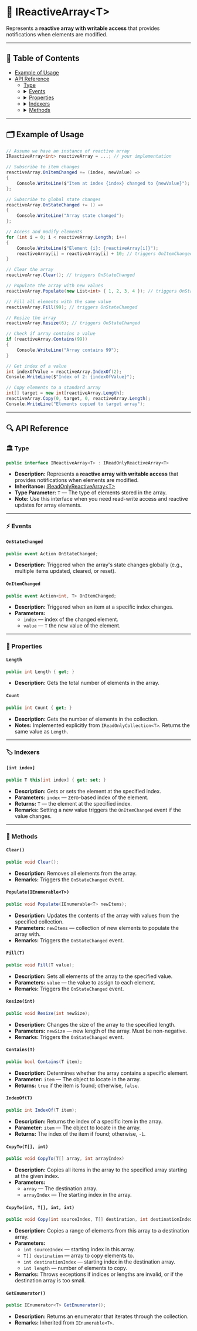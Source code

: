 # 🧩 IReactiveArray&lt;T&gt;

Represents a **reactive array with writable access** that provides notifications when elements are
modified.

---

## 📑 Table of Contents

<ul>
  <li><a href="#-example-of-usage">Example of Usage</a></li>
  <li>
    <a href="#-api-reference">API Reference</a>
    <ul>
      <li><a href="#-type">Type</a></li>
      <li>
        <details>
          <summary><a href="#-events">Events</a></summary>
          <ul>
            <li><a href="#onstatechanged">OnStateChanged</a></li>
            <li><a href="#onitemchanged">OnItemChanged</a></li>
          </ul>
        </details>
      </li>
      <li>
        <details>
          <summary><a href="#-properties">Properties</a></summary>
          <ul>
            <li><a href="#length">Length</a></li>
            <li><a href="#count">Count</a></li>
          </ul>
        </details>
      </li>
      <li>
        <details>
          <summary><a href="#-indexers">Indexers</a></summary>
          <ul>
            <li><a href="#int-index">[int index]</a></li>
          </ul>
        </details>
      </li>
      <li>
        <details>
          <summary><a href="#-methods">Methods</a></summary>
          <ul>
            <li><a href="#clear">Clear()</a></li>
            <li><a href="#populateienumerablet">Populate(IEnumerable&lt;T&gt;)</a></li>
            <li><a href="#fillt">Fill(T)</a></li>
            <li><a href="#resizeint">Resize(int)</a></li>
            <li><a href="#containst">Contains(T)</a></li>
            <li><a href="#indexoft">IndexOf(T)</a></li>
            <li><a href="#copytot-int">CopyTo(T[], int)</a></li>
            <li><a href="#copyint-t-int-int-int">Copy(int, T[], int, int)</a></li>
            <li><a href="#getenumerator">GetEnumerator()</a></li>
          </ul>
        </details>
      </li>
    </ul>
  </li>
</ul>


<!--

- [Example of Usage](#-example-of-usage)
- [API Reference](#-api-reference)
    - [Type](#-type)
    - [Events](#-events)
        - [OnStateChanged](#onstatechanged)
        - [OnItemChanged](#onitemchanged)
    - [Properties](#-properties)
        - [Length](#length)
        - [Count](#count)
    - [Indexers](#-indexers)
        - [[int index]](#int-index)
    - [Methods](#-methods)
        - [Clear()](#clear)
        - [Populate(IEnumerable<T>)](#populateienumerablet)
        - [Fill(T)](#fillt)
        - [Resize(int)](#resizeint)
        - [Contains(T)](#containst)
        - [IndexOf(T)](#indexoft)
        - [CopyTo(T[], int)](#copytot-int)
        - [Copy(int, T[], int, int)](#copyint-t-int-int-int)
        - [GetEnumerator()](#getenumerator)
-->

---

## 🗂 Example of Usage

```csharp
// Assume we have an instance of reactive array
IReactiveArray<int> reactiveArray = ...; // your implementation

// Subscribe to item changes
reactiveArray.OnItemChanged += (index, newValue) =>
{
    Console.WriteLine($"Item at index {index} changed to {newValue}");
};

// Subscribe to global state changes
reactiveArray.OnStateChanged += () =>
{
    Console.WriteLine("Array state changed");
};

// Access and modify elements
for (int i = 0; i < reactiveArray.Length; i++)
{
    Console.WriteLine($"Element {i}: {reactiveArray[i]}");
    reactiveArray[i] = reactiveArray[i] + 10; // triggers OnItemChanged if value changes
}

// Clear the array
reactiveArray.Clear(); // triggers OnStateChanged

// Populate the array with new values
reactiveArray.Populate(new List<int> { 1, 2, 3, 4 }); // triggers OnStateChanged

// Fill all elements with the same value
reactiveArray.Fill(99); // triggers OnStateChanged

// Resize the array
reactiveArray.Resize(6); // triggers OnStateChanged

// Check if array contains a value
if (reactiveArray.Contains(99))
{
    Console.WriteLine("Array contains 99");
}

// Get index of a value
int indexOfValue = reactiveArray.IndexOf(2);
Console.WriteLine($"Index of 2: {indexOfValue}");

// Copy elements to a standard array
int[] target = new int[reactiveArray.Length];
reactiveArray.Copy(0, target, 0, reactiveArray.Length);
Console.WriteLine("Elements copied to target array");
```

---

## 🔍 API Reference

### 🏛️ Type <div id="-type"></div>

```csharp
public interface IReactiveArray<T> : IReadOnlyReactiveArray<T>
```

- **Description:** Represents a **reactive array with writable access** that provides notifications when elements are
  modified.
- **Inheritance:** [IReadOnlyReactiveArray&lt;T&gt;](IReadOnlyReactiveArray.md)
- **Type Parameter:** `T` — The type of elements stored in the array.
- **Note:** Use this interface when you need read-write access and reactive updates for array elements.

---

### ⚡ Events

#### `OnStateChanged`

```csharp
public event Action OnStateChanged;
```

- **Description:** Triggered when the array's state changes globally (e.g., multiple items updated, cleared, or reset).

#### `OnItemChanged`

```csharp
public event Action<int, T> OnItemChanged;
```

- **Description:** Triggered when an item at a specific index changes.
- **Parameters:**
    - `index` — index of the changed element.
    - `value` — `T` the new value of the element.

---

### 🔑 Properties

#### `Length`

```csharp
public int Length { get; }
```

- **Description:** Gets the total number of elements in the array.

#### `Count`

```csharp
public int Count { get; }
```

- **Description:** Gets the number of elements in the collection.
- **Notes:** Implemented explicitly from `IReadOnlyCollection<T>`. Returns the same value as `Length`.

---

### 🏷️ Indexers

#### `[int index]`

```csharp
public T this[int index] { get; set; }
```

- **Description:** Gets or sets the element at the specified index.
- **Parameters:** `index` — zero-based index of the element.
- **Returns:** `T` — the element at the specified index.
- **Remarks:** Setting a new value triggers the `OnItemChanged` event if the value changes.

---

### 🏹 Methods

#### `Clear()`

```csharp
public void Clear();
```

- **Description:** Removes all elements from the array.
- **Remarks:** Triggers the `OnStateChanged` event.

#### `Populate(IEnumerable<T>)`

```csharp
public void Populate(IEnumerable<T> newItems);
```

- **Description:** Updates the contents of the array with values from the specified collection.
- **Parameters:** `newItems` — collection of new elements to populate the array with.
- **Remarks:** Triggers the `OnStateChanged` event.

#### `Fill(T)`

```csharp
public void Fill(T value);
```

- **Description:** Sets all elements of the array to the specified value.
- **Parameters:** `value` — the value to assign to each element.
- **Remarks:** Triggers the `OnStateChanged` event.

#### `Resize(int)`

```csharp
public void Resize(int newSize);
```

- **Description:** Changes the size of the array to the specified length.
- **Parameters:** `newSize` — new length of the array. Must be non-negative.
- **Remarks:** Triggers the `OnStateChanged` event.

#### `Contains(T)`

```csharp
public bool Contains(T item);
```

- **Description:** Determines whether the array contains a specific element.
- **Parameter:** `item` — The object to locate in the array.
- **Returns:** `true` if the item is found; otherwise, `false`.

#### `IndexOf(T)`

```csharp
public int IndexOf(T item);
```

- **Description:** Returns the index of a specific item in the array.
- **Parameter:** `item` — The object to locate in the array.
- **Returns:** The index of the item if found; otherwise, `-1`.

#### `CopyTo(T[], int)`

```csharp
public void CopyTo(T[] array, int arrayIndex)
```

- **Description:** Copies all items in the array to the specified array starting at the given index.
- **Parameters:**
    - `array` — The destination array.
    - `arrayIndex` — The starting index in the array.

#### `CopyTo(int, T[], int, int)`

```csharp
public void Copy(int sourceIndex, T[] destination, int destinationIndex, int length);
```

- **Description:** Copies a range of elements from this array to a destination array.
- **Parameters:**
    - `int sourceIndex` — starting index in this array.
    - `T[] destination` — array to copy elements to.
    - `int destinationIndex` — starting index in the destination array.
    - `int length` — number of elements to copy.
- **Remarks:** Throws exceptions if indices or lengths are invalid, or if the destination array is too small.

#### `GetEnumerator()`

```csharp
public IEnumerator<T> GetEnumerator();
```

- **Description:** Returns an enumerator that iterates through the collection.
- **Remarks:** Inherited from `IEnumerable<T>`.